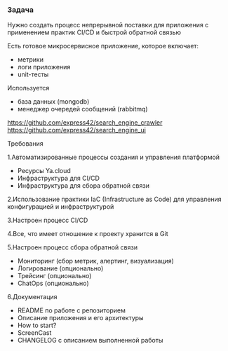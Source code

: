 ### Задача

Нужно создать процесс непрерывной поставки для
приложения с применением практик CI/CD и быстрой
обратной связью

Есть готовое микросервисное приложение, которое включает:
- метрики
- логи приложения
- unit-тесты

Используется
- база данных (mongodb)
- менеджер очередей сообщений (rabbitmq)

https://github.com/express42/search_engine_crawler
https://github.com/express42/search_engine_ui

Требования

1.Автоматизированные процессы создания и управления платформой
- Ресурсы Ya.cloud
- Инфраструктура для CI/CD
- Инфраструктура для сбора обратной связи

2.Использование практики IaC (Infrastructure as Code) для управления
конфигурацией и инфраструктурой

3.Настроен процесс CI/CD

4.Все, что имеет отношение к проекту хранится в Git

5.Настроен процесс сбора обратной связи
- Мониторинг (сбор метрик, алертинг, визуализация)
- Логирование (опционально)
- Трейсинг (опционально)
- ChatOps (опционально)

6.Документация
- README по работе с репозиторием
- Описание приложения и его архитектуры
- How to start?
- ScreenCast
- CHANGELOG с описанием выполненной работы
